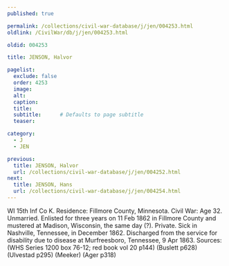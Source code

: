 ```yaml
---
published: true

permalink: /collections/civil-war-database/j/jen/004253.html
oldlink: /CivilWar/db/j/jen/004253.html

oldid: 004253

title: JENSON, Halvor

pagelist:
  exclude: false
  order: 4253
  image: 
  alt:
  caption:
  title:
  subtitle:      # Defaults to page subtitle
  teaser:

category: 
  - J 
  - JEN

previous:
  title: JENSON, Halvor
  url: /collections/civil-war-database/j/jen/004252.html  
next:
  title: JENSON, Hans
  url: /collections/civil-war-database/j/jen/004254.html   
---
```

WI 15th Inf Co K. Residence: Fillmore County, Minnesota. Civil War: Age 32. Unmarried. Enlisted for three years on 11 Feb 1862 in Fillmore County and mustered at Madison, Wisconsin, the same day (?). Private. Sick in Nashville, Tennessee, in December 1862. Discharged from the service for disability due to disease at Murfreesboro, Tennessee, 9 Apr 1863. Sources: (WHS Series 1200 box 76-12; red book vol 20 p144) (Buslett p628) (Ulvestad p295) (Meeker) (Ager p318)